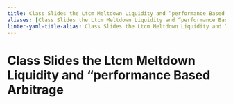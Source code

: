 ```yaml
---
title: Class Slides the Ltcm Meltdown Liquidity and “performance Based Arbitrage
aliases: [Class Slides the Ltcm Meltdown Liquidity and “performance Based Arbitrage]
linter-yaml-title-alias: Class Slides the Ltcm Meltdown Liquidity and “performance Based Arbitrage
---
```

# Class Slides the Ltcm Meltdown Liquidity and “performance Based Arbitrage
